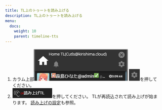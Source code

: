 ```yaml
---
title: TL上のトゥートを読み上げる
description: TL上のトゥートを読み上げる
menu:
  docs:
    weight: 10
    parent: timeline-tts
---
```

1. カラム上部![timeline4](https://raw.githubusercontent.com/cutls/TheDeskDocs/master/media/timeline4.png) ![timeline8](https://raw.githubusercontent.com/cutls/TheDeskDocs/master/media/timeline8.png)を押してください。
2. ![timeline11](https://raw.githubusercontent.com/cutls/TheDeskDocs/master/media/timeline11.png)を押してください。 TLが再読込されて読み上げが始まります。 [読み上げの設定](https://docs.thedesk.top/settings/etc/tts)も参照。

